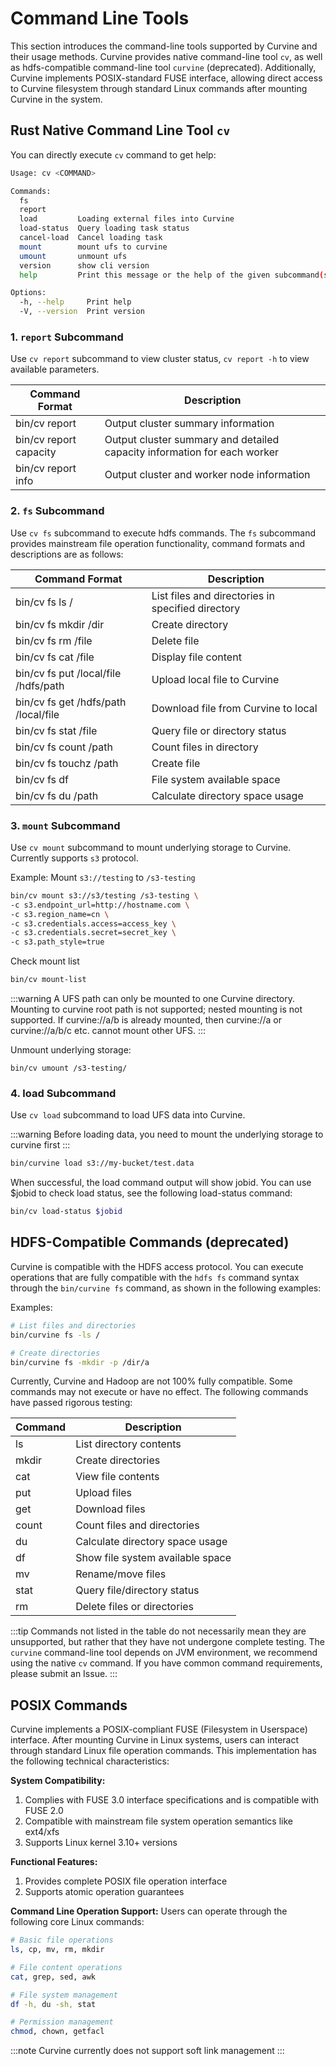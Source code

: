 # Command Line Tools

This section introduces the command-line tools supported by Curvine and their usage methods. Curvine provides native command-line tool `cv`, as well as hdfs-compatible command-line tool `curvine` (deprecated). Additionally, Curvine implements POSIX-standard FUSE interface, allowing direct access to Curvine filesystem through standard Linux commands after mounting Curvine in the system.

## Rust Native Command Line Tool `cv`
You can directly execute `cv` command to get help:
```bash
Usage: cv <COMMAND>

Commands:
  fs
  report
  load         Loading external files into Curvine
  load-status  Query loading task status
  cancel-load  Cancel loading task
  mount        mount ufs to curvine
  umount       unmount ufs
  version      show cli version
  help         Print this message or the help of the given subcommand(s)

Options:
  -h, --help     Print help
  -V, --version  Print version
```

### 1. `report` Subcommand

Use `cv report` subcommand to view cluster status, `cv report -h` to view available parameters.

| Command Format                 | Description                                    |
|-------------------------------|------------------------------------------------|
| bin/cv report            | Output cluster summary information             |
| bin/cv report capacity   | Output cluster summary and detailed capacity information for each worker |
| bin/cv report info       | Output cluster and worker node information     |

### 2. `fs` Subcommand
Use `cv fs` subcommand to execute hdfs commands. The `fs` subcommand provides mainstream file operation functionality, command formats and descriptions are as follows:

| Command Format                 | Description                                    |
|-------------------------------|------------------------------------------------|
| bin/cv fs ls /         | List files and directories in specified directory           |
| bin/cv fs mkdir /dir   | Create directory                             |
| bin/cv fs rm /file     | Delete file                             |
| bin/cv fs cat /file    | Display file content                         |
| bin/cv fs put /local/file /hdfs/path | Upload local file to Curvine |
| bin/cv fs get /hdfs/path /local/file | Download file from Curvine to local |
| bin/cv fs stat /file | Query file or directory status |
| bin/cv fs count /path | Count files in directory |
| bin/cv fs touchz /path | Create file |
| bin/cv fs df | File system available space |
| bin/cv fs du /path | Calculate directory space usage |

### 3. `mount` Subcommand
Use `cv mount` subcommand to mount underlying storage to Curvine. Currently supports `s3` protocol.

Example: Mount `s3://testing` to `/s3-testing`
```bash
bin/cv mount s3://s3/testing /s3-testing \
-c s3.endpoint_url=http://hostname.com \
-c s3.region_name=cn \
-c s3.credentials.access=access_key \
-c s3.credentials.secret=secret_key \
-c s3.path_style=true
```

Check mount list
```bash
bin/cv mount-list
```

:::warning
A UFS path can only be mounted to one Curvine directory. Mounting to curvine root path is not supported; nested mounting is not supported. If curvine://a/b is already mounted, then curvine://a or curvine://a/b/c etc. cannot mount other UFS.
:::

Unmount underlying storage:
```
bin/cv umount /s3-testing/
```

### 4. load Subcommand
Use `cv load` subcommand to load UFS data into Curvine.

:::warning
Before loading data, you need to mount the underlying storage to curvine first
:::

```bash
bin/curvine load s3://my-bucket/test.data
```

When successful, the load command output will show jobid. You can use $jobid to check load status, see the following load-status command:
```bash
bin/cv load-status $jobid
```

## HDFS-Compatible Commands (deprecated)

Curvine is compatible with the HDFS access protocol. You can execute operations that are fully compatible with the `hdfs fs` command syntax through the `bin/curvine fs` command, as shown in the following examples:

Examples:
```bash
# List files and directories
bin/curvine fs -ls /

# Create directories
bin/curvine fs -mkdir -p /dir/a
```

Currently, Curvine and Hadoop are not 100% fully compatible. Some commands may not execute or have no effect. The following commands have passed rigorous testing:

| Command | Description                           |
|---------|---------------------------------------|
| ls      | List directory contents               |
| mkdir   | Create directories                    |
| cat     | View file contents                    |
| put     | Upload files                          |
| get     | Download files                        |
| count   | Count files and directories           |
| du      | Calculate directory space usage       |
| df      | Show file system available space     |
| mv      | Rename/move files                     |
| stat    | Query file/directory status           |
| rm      | Delete files or directories           |

:::tip
Commands not listed in the table do not necessarily mean they are unsupported, but rather that they have not undergone complete testing. The `curvine` command-line tool depends on JVM environment, we recommend using the native `cv` command. If you have common command requirements, please submit an Issue.
:::

## POSIX Commands

Curvine implements a POSIX-compliant FUSE (Filesystem in Userspace) interface. After mounting Curvine in Linux systems, users can interact through standard Linux file operation commands. This implementation has the following technical characteristics:

**System Compatibility:**
1. Complies with FUSE 3.0 interface specifications and is compatible with FUSE 2.0
2. Compatible with mainstream file system operation semantics like ext4/xfs
3. Supports Linux kernel 3.10+ versions

**Functional Features:**
1. Provides complete POSIX file operation interface
2. Supports atomic operation guarantees

**Command Line Operation Support:**
Users can operate through the following core Linux commands:
```bash
# Basic file operations
ls, cp, mv, rm, mkdir

# File content operations
cat, grep, sed, awk

# File system management
df -h, du -sh, stat

# Permission management
chmod, chown, getfacl
```


:::note
Curvine currently does not support soft link management
:::
